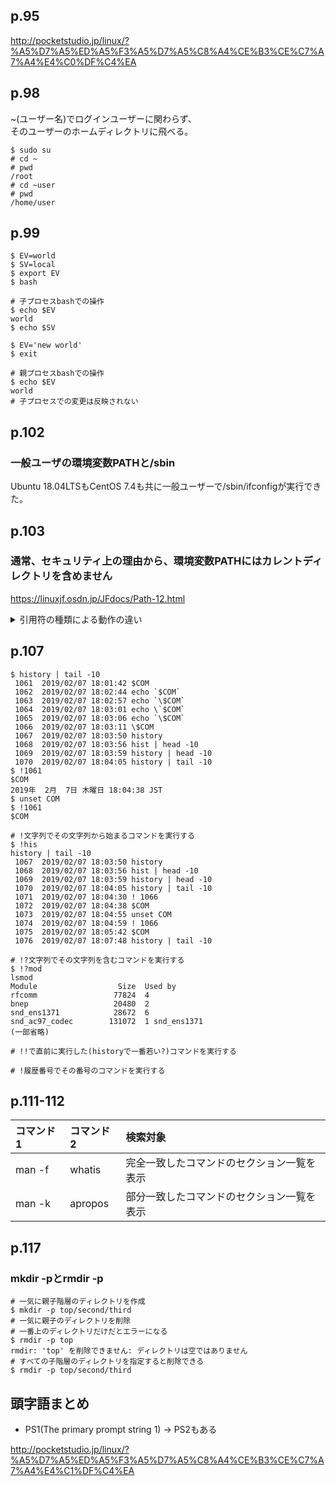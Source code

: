 ## p.95

http://pocketstudio.jp/linux/?%A5%D7%A5%ED%A5%F3%A5%D7%A5%C8%A4%CE%B3%CE%C7%A7%A4%E4%C0%DF%C4%EA

## p.98

~(ユーザー名)でログインユーザーに関わらず、  
そのユーザーのホームディレクトリに飛べる。

```shell
$ sudo su
# cd ~
# pwd
/root
# cd ~user
# pwd
/home/user
```

## p.99

```shell
$ EV=world
$ SV=local
$ export EV
$ bash

# 子プロセスbashでの操作
$ echo $EV
world
$ echo $SV

$ EV='new world'
$ exit

# 親プロセスbashでの操作
$ echo $EV
world
# 子プロセスでの変更は反映されない
```

## p.102

### 一般ユーザの環境変数PATHと/sbin

Ubuntu 18.04LTSもCentOS 7.4も共に一般ユーザーで/sbin/ifconfigが実行できた。

## p.103

### 通常、セキュリティ上の理由から、環境変数PATHにはカレントディレクトリを含めません

https://linuxjf.osdn.jp/JFdocs/Path-12.html

<details><summary>引用符の種類による動作の違い</summary><div>

```shell
$ DATE=2月7日
$ echo $DATE
2月7日

# 単一引用符(')ならそのまま表示される
$ echo '$DATE'
$DATE

# 二重引用符(")なら変数を展開して表示する
$ echo "$DATE"
2月7日
# 二重引用符を使って展開させたくない場合はエスケープする
$ echo "\$DATE"
$DATE
$ echo "変数\$DATEの内容は「$DATE」です。"
変数$DATEの内容は「2月7日」です。

# バッククォート内にコマンドがあればそのコマンドの実行結果が展開され、
# 変数があれば変数に格納されているコマンドを実行した結果が展開

# 試しに上述の$DATE(中身は文字列)をバッククォートで実行させてみる
$ echo `$DATE`
2月7日: コマンドが見つかりません
# 何らかのコマンドを変数に格納する
$ COM=date
$ date
2019年  2月  7日 木曜日 18:01:27 JST
$ COM
COM: コマンドが見つかりません
$ $COM
2019年  2月  7日 木曜日 18:01:42 JST

# バッククォートで展開
$ echo `$COM`
2019年 2月 7日 木曜日 18:02:44 JST
# エスケープしたときの動作が結構謎
$ \$COM
$COM: コマンドが見つかりません
echo `\$COM`
2019年 2月 7日 木曜日 18:03:06 JST
```

</div></details>

## p.107

```shell
$ history | tail -10
 1061  2019/02/07 18:01:42 $COM
 1062  2019/02/07 18:02:44 echo `$COM`
 1063  2019/02/07 18:02:57 echo `\$COM`
 1064  2019/02/07 18:03:01 echo \`$COM`
 1065  2019/02/07 18:03:06 echo `\$COM`
 1066  2019/02/07 18:03:11 \$COM
 1067  2019/02/07 18:03:50 history
 1068  2019/02/07 18:03:56 hist | head -10
 1069  2019/02/07 18:03:59 history | head -10
 1070  2019/02/07 18:04:05 history | tail -10
$ !1061
$COM
2019年  2月  7日 木曜日 18:04:38 JST
$ unset COM
$ !1061
$COM

# !文字列でその文字列から始まるコマンドを実行する
$ !his
history | tail -10
 1067  2019/02/07 18:03:50 history
 1068  2019/02/07 18:03:56 hist | head -10
 1069  2019/02/07 18:03:59 history | head -10
 1070  2019/02/07 18:04:05 history | tail -10
 1071  2019/02/07 18:04:30 ! 1066
 1072  2019/02/07 18:04:38 $COM
 1073  2019/02/07 18:04:55 unset COM
 1074  2019/02/07 18:04:59 ! 1066
 1075  2019/02/07 18:05:42 $COM
 1076  2019/02/07 18:07:48 history | tail -10

# !?文字列でその文字列を含むコマンドを実行する
$ !?mod
lsmod
Module                  Size  Used by
rfcomm                 77824  4
bnep                   20480  2
snd_ens1371            28672  6
snd_ac97_codec        131072  1 snd_ens1371
(一部省略)

# !!で直前に実行した(historyで一番若い?)コマンドを実行する

# !履歴番号でその番号のコマンドを実行する
```

## p.111-112

|コマンド1|コマンド2|検索対象|
|:--|:--|:--|
|man -f|whatis|完全一致したコマンドのセクション一覧を表示|
|man -k|apropos|部分一致したコマンドのセクション一覧を表示|

## p.117

### mkdir -pとrmdir -p

```shell
# 一気に親子階層のディレクトリを作成
$ mkdir -p top/second/third
# 一気に親子のディレクトリを削除
# 一番上のディレクトリだけだとエラーになる
$ rmdir -p top
rmdir: 'top' を削除できません: ディレクトリは空ではありません
# すべての子階層のディレクトリを指定すると削除できる
$ rmdir -p top/second/third
```

## 頭字語まとめ

* PS1(The primary prompt string 1) → PS2もある

http://pocketstudio.jp/linux/?%A5%D7%A5%ED%A5%F3%A5%D7%A5%C8%A4%CE%B3%CE%C7%A7%A4%E4%C1%DF%C4%EA
